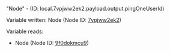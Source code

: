 "Node" - (ID: local.7vpjww2ek2.payload.output.pingOneUserId)

Variable written:
Node (Node ID: [7vpjww2ek2](../nodes/7vpjww2ek2.md))

Variable reads:
* Node (Node ID: [9f0dokmcu9](../nodes/9f0dokmcu9.md))
